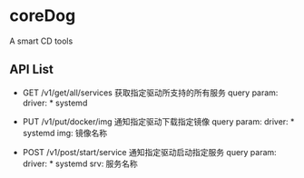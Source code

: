 # coreDog
A smart CD tools

## API List

* GET /v1/get/all/services 获取指定驱动所支持的所有服务
    query param: 
    driver:
        * systemd

* PUT /v1/put/docker/img 通知指定驱动下载指定镜像
    query param: 
    driver:
        * systemd
    img: 镜像名称

* POST /v1/post/start/service 通知指定驱动启动指定服务
    query param: 
    driver:
        * systemd
    srv: 服务名称
    